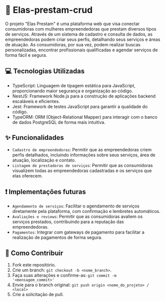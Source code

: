 # 💟 Elas-prestam-crud
O projeto "Elas Prestam" é uma plataforma web que visa conectar consumidoras com mulheres empreendedoras que prestam diversos tipos de serviços. Através de um sistema de cadastro e consulta de dados, as empreendedoras podem criar seus perfis, detalhando seus serviços e áreas de atuação. As consumidoras, por sua vez, podem realizar buscas personalizadas, encontrar profissionais qualificadas e agendar serviços de forma fácil e segura.

## 💻 Tecnologias Utilizadas

- TypeScript: Linguagem de tipagem estática para JavaScript, proporcionando maior segurança e organização ao código.
- NestJS: Framework Node.js para a construção de aplicações backend escaláveis e eficientes.
- Jest: Framework de testes JavaScript para garantir a qualidade do código.
- TypeORM: ORM (Object-Relational Mapper) para interagir com o banco de dados PostgreSQL de forma mais intuitiva.

## ✨ Funcionalidades
- `Cadastro de empreendedoras`: Permitir que as empreendedoras criem perfis detalhados, incluindo informações sobre seus serviços, área de atuação, localização e contato.
- `Listagem de prestadoras de serviços`: Permitir que as consumidoras visualizem todas as empreendedoras cadastradas e os serviços que elas oferecem.

## ❗ Implementações futuras

- `Agendamento de serviços`: Facilitar o agendamento de serviços diretamente pela plataforma, com confirmação e lembretes automáticos.
- `Avaliações e reviews`: Permitir que as consumidoras avaliem os serviços prestados, contribuindo para a reputação das empreendedoras.
- `Pagamentos`: Integrar com gateways de pagamento para facilitar a realização de pagamentos de forma segura.

## 🤝 Como Contribuir

1. Fork este repositório.
2. Crie um branch: `git checkout -b <nome_branch>`.
3. Faça suas alterações e confirme-as: `git commit -m '<mensagem_commit>'`
4. Envie para o branch original: `git push origin <nome_do_projeto> / <local>`
5. Crie a solicitação de pull.

